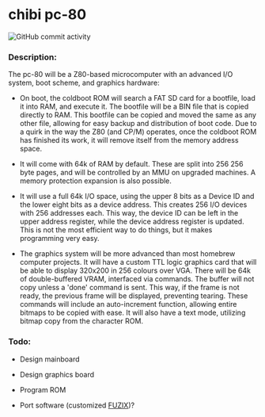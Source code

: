 # chibi pc-80
![GitHub commit activity](https://img.shields.io/github/commit-activity/m/amberisvibin/chibi-pc80)

### Description:
The pc-80 will be a Z80-based microcomputer with an advanced I/O system, boot scheme, and graphics hardware:

- On boot, the coldboot ROM will search a FAT SD card for a bootfile, load it into RAM, and execute it. The bootfile will be a BIN file that is copied directly to RAM. This bootfile can be copied and moved the same as any other file, allowing for easy backup and distribution of boot code. Due to a quirk in the way the Z80 (and CP/M) operates, once the coldboot ROM has finished its work, it will remove itself from the memory address space.

- It will come with 64k of RAM by default. These are split into 256 256 byte pages, and will be controlled by an MMU on upgraded machines. A memory protection expansion is also possible.

- It will use a full 64k I/O space, using the upper 8 bits as a Device ID and the lower eight bits as a device address. This creates 256 I/O devices with 256 addresses each. This way, the device ID can be left in the upper address register, while the device address register is updated. This is not the most efficient way to do things, but it makes programming very easy.

- The graphics system will be more advanced than most homebrew computer projects. It will have a custom TTL logic graphics card that will be able to display 320x200 in 256 colours over VGA. There will be 64k of double-buffered VRAM, interfaced via commands. The buffer will not copy unless a 'done' command is sent. This way, if the frame is not ready, the previous frame will be displayed, preventing tearing. These commands will include an auto-increment function, allowing entire bitmaps to be copied with ease. It will also have a text mode, utilizing bitmap copy from the character ROM.

### Todo:

- Design mainboard

- Design graphics board

- Program ROM

- Port software (customized [FUZIX](https://github.com/EtchedPixels/FUZIX))?

